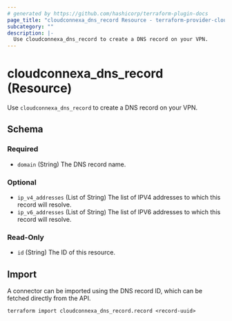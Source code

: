 ```yaml
---
# generated by https://github.com/hashicorp/terraform-plugin-docs
page_title: "cloudconnexa_dns_record Resource - terraform-provider-cloudconnexa"
subcategory: ""
description: |-
  Use cloudconnexa_dns_record to create a DNS record on your VPN.
---
```


# cloudconnexa_dns_record (Resource)

Use `cloudconnexa_dns_record` to create a DNS record on your VPN.



<!-- schema generated by tfplugindocs -->
## Schema

### Required

- `domain` (String) The DNS record name.

### Optional

- `ip_v4_addresses` (List of String) The list of IPV4 addresses to which this record will resolve.
- `ip_v6_addresses` (List of String) The list of IPV6 addresses to which this record will resolve.

### Read-Only

- `id` (String) The ID of this resource.

## Import

A connector can be imported using the DNS record ID, which can be fetched directly from the API.

```
terraform import cloudconnexa_dns_record.record <record-uuid>
```